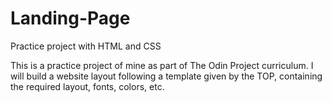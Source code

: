 # Landing-Page
Practice project with HTML and CSS

This is a practice project of mine as part of The Odin Project curriculum. I will build a website layout following a template given by the TOP, containing the required layout, fonts, colors, etc.
